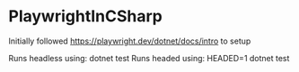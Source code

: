 # PlaywrightInCSharp

Initially followed https://playwright.dev/dotnet/docs/intro to setup 

Runs headless using: dotnet test 
Runs headed using: HEADED=1 dotnet test